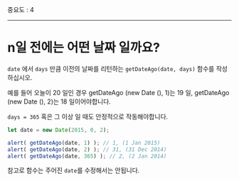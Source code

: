 중요도 : 4

---

# n일 전에는 어떤 날짜 일까요?

`date` 에서 `days` 만큼 이전의 날짜를 리턴하는 `getDateAgo(date, days)` 함수를 작성하십시오.

예를 들어 오늘이 20 일인 경우 getDateAgo (new Date (), 1)는 19 일, getDateAgo (new Date (), 2)는 18 일이어야합니다.

`days = 365` 혹은 그 이상 일 때도 안정적으로 작동해야합니다.

```js
let date = new Date(2015, 0, 2);

alert( getDateAgo(date, 1) ); // 1, (1 Jan 2015)
alert( getDateAgo(date, 2) ); // 31, (31 Dec 2014)
alert( getDateAgo(date, 365) ); // 2, (2 Jan 2014)
```

참고로 함수는 주어진 `date`를 수정해서는 안됩니다.

